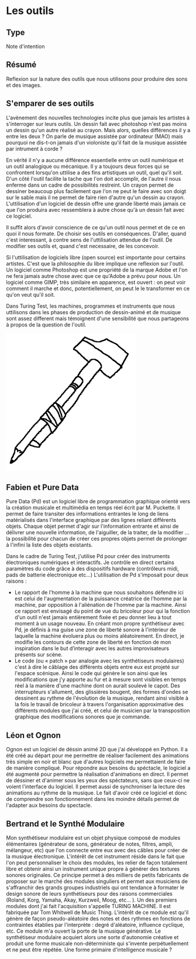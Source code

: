 Les outils
==========

Type
----

Note d'intention

Résumé
------

Reflexion sur la nature des outils que nous utilisons pour produire des sons et des images.

S'emparer de ses outils
-----------------------

L'avènement des nouvelles technologies incite plus que jamais les artistes à s'interroger sur leurs outils. Un dessin fait avec photoshop n'est pas moins un dessin qu'un autre réalisé au crayon. Mais alors, quelles différences il y a entre les deux ? On parle de musique assistée par ordinateur (MAO) mais pourquoi ne dis-t-on jamais d'un violoniste qu'il fait de la  musique assistée par intrument à corde ?

En vérité il n'y a aucune différence essentielle entre un outil numérique et un outil analogique ou mécanique. Il y a toujours deux forces qui se confrontent lorsqu'on uttilise a des fins artistiques un outil, quel qu'il soit. D'un côté l'outil facilite la tache que l'on doit accomplir, de l'autre il nous enferme dans un cadre de possibilités restreint. Un crayon permet de dessiner beaucoup plus facilement que l'on ne peut le faire avec son doigt sur le sable mais il ne permet de faire rien d'autre qu'un dessin au crayon. L'uttilisation d'un logiciel de dessin offre une grande liberté mais jamais ce que l'on produira avec ressemblera à autre chose qu'à un dessin fait avec ce logiciel.

Il suffit alors d'avoir conscience de ce qu'un outil nous permet et de ce en quoi il nous formate. De choisir ses outils en conséquences. D'aller, quand c'est interessant, à contre sens de l'uttilisation attendue de l'outil. De modifier ses outils et, quand c'est necessaire, de les concevoir.

Si l'uttilisation de logiciels libre (open source) est importante pour certains artistes. C'est que la philosophie du libre implique une reflexion sur l'outil. Un logiciel comme Photoshop est une propriété de la marque Adobe et l'on ne fera jamais autre chose avec que ce qu'Adobe a prévu pour nous. Un logiciel comme GIMP, très similaire en apparence, est ouvert : on peut voir comment il marche et donc, potentiellement, on peut le le transformer en ce qu'on veut qu'il soit.

Dans Turing Test, les machines, programmes et instruments que nous uttilisons dans les phases de production de dessin-animé et de musique sont assez different mais témoignent d'une sensibilité que nous partageons à propos de la question de l'outil.

![](../ressources/dessin12.png)

Fabien et Pure Data
--------------------

Pure Data (Pd) est un logiciel libre de programmation graphique orienté vers la création musicale et multimédia en temps réel écrit par M. Puckette. Il permet de faire transiter des informations entrantes le long de liens matérialisés dans l'interface graphique par des lignes reliant différents objets. Chaque objet permet d'agir sur l'information entrante et ainsi de délivrer une nouvelle information, de l'aiguiller, de la traiter, de la modifier … la possibilité pour chacun de créer ces propres objets permet de prolonger à l'infini la liste des objets existants.

Dans le cadre de Turing Test, j'utilise Pd pour créer des instruments électroniques numériques et interactifs. Je contrôle en direct certains paramètres du code grâce à des dispositifs hardware (contrôleurs midi, pads de batterie électronique etc...)
L'utilisation de Pd s'imposait pour deux raisons :

-  Le rapport de l'homme à la machine que nous souhaitons défendre ici est celui de l'augmentation de la puissance créatrice de l'homme par la machine, par opposition à l'aliénation de l'homme par la machine. Ainsi ce rapport est envisagé du point de vue du bricoleur pour qui la fonction d'un outil n'est jamais entièrement fixée et peu donner lieu à tout moment à un usage nouveau. En créant mon propre synthétiseur avec Pd, je définis à ma guise une zone de liberté sonore à l'intérieur de laquelle la machine évoluera plus ou moins aléatoirement. En direct, je modifie les contours de cette zone de liberté en fonction de mon inspiration dans le but d’interagir avec les autres improvisateurs présents sur scène.
-  Le code (ou « patch » par analogie avec les synthétiseurs modulaires) c'est à dire le câblage des différents objets entre eux est projeté sur l'espace scénique. Ainsi le code qui génère le son ainsi que les modifications que j'y apporte au fur et à mesure sont visibles en temps réel à la manière d'une machine dont on aurait soulevé le capot. Des interrupteurs s'allument, des glissières bougent, des formes d'ondes se dessinent au rythme de l'évolution de la musique, rendant ainsi visible à la fois le travail de bricoleur à travers l'organisation approximative des différents modules que j'ai créé, et celui de musicien par la transposition graphique des modifications sonores que je commande.


Léon et Ognon
--------------

Ognon est un logiciel de déssin animé 2D que j'ai développé en Python. Il a été créé au départ pour me permettre de réaliser facilement des animations très simple en noir et blanc que d'autres logiciels me permettaient de faire de manière compliqué. Pour répondre aux besoins du spéctacle, le logiciel a été augmenté pour permettre la réalisation d'animations en direct. Il permet de déssiner et d'animer sous les yeux des spéctateurs, sans que ceux-ci ne voient l'interface du logiciel. Il permet aussi de synchroniser la lecture des animations au rythme de la musique. Le fait d'avoir créé ce logiciel et donc de comprendre son fonctionnement dans les moindre détails permet de l'adapter aux besoins du spectacle.

Bertrand et le Synthé Modulaire
-------------------------------

Mon synthétiseur modulaire est un objet physique composé de modules élémentaires (générateur de sons, générateur de notes, filtres, ampli, mélangeur, etc) que l'on connecte entre eux avec des câbles pour créer de la musique électronique. L'intérêt de cet instrument réside dans le fait que l'on peut personnaliser le choix des modules, les relier de façon totalement libre et obtenir ainsi un instrument unique propre à générer des textures sonores originales. Ce principe permet à des milliers de petits fabricants de proposer sur le marché des modules singuliers et permet aux musiciens de s'affranchir des grands groupes industriels qui ont tendance à formater le design sonore de leurs synthétiseurs pour des raisons commerciales (Roland, Korg, Yamaha, Akay, Kurzweil, Moog, etc… ). Un des premiers modules dont j'ai fait l'acquisition s'appelle TURING MACHINE. Il est fabriquée par Tom Whitwell de Music Thing. L'intérêt de ce module est qu'il génère de façon pseudo-aléatoire des notes et des rythmes en fonctions de contraintes établies par l'interprète : degré d'aléatoire, influence cyclique, etc. Ce module m'a ouvert la porte de la musique générative. Le synthétiseur modulaire acquiert alors une sorte d'autonomie créative et produit une forme musicale non-déterministe qui s'invente perpétuellement et ne peut être répétée. Une forme primaire d'intelligence musicale ?
